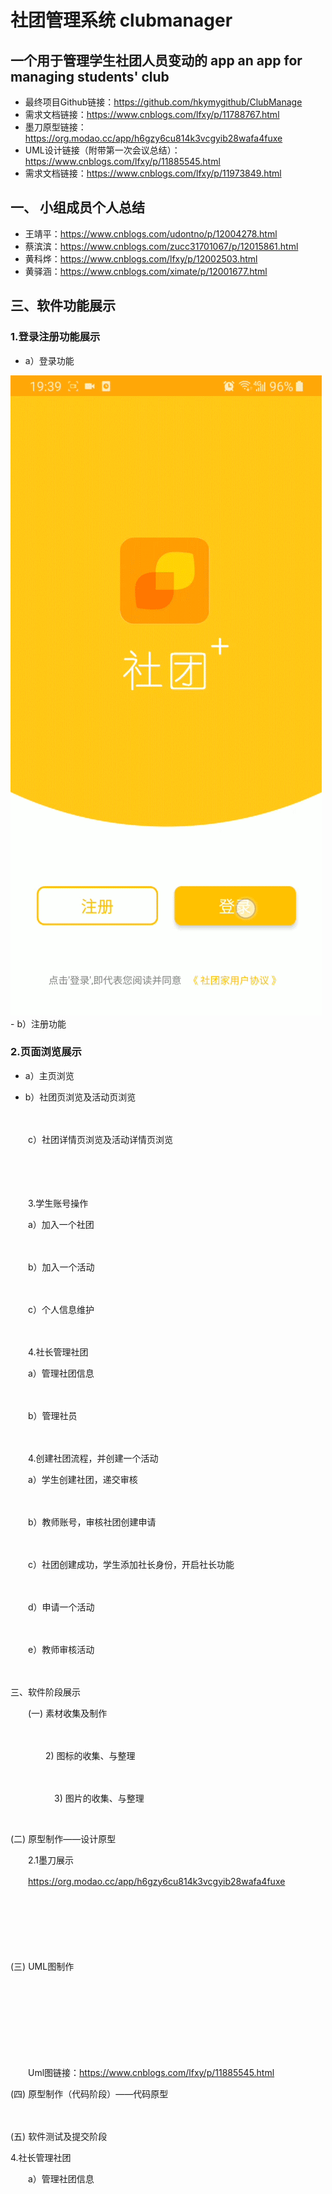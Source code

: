 # 社团管理系统 clubmanager 
## 一个用于管理学生社团人员变动的 app an app for managing students' club 
- 最终项目Github链接：https://github.com/hkymygithub/ClubManage
- 需求文档链接：https://www.cnblogs.com/lfxy/p/11788767.html
- 墨刀原型链接：https://org.modao.cc/app/h6gzy6cu814k3vcgyib28wafa4fuxe
- UML设计链接（附带第一次会议总结）：https://www.cnblogs.com/lfxy/p/11885545.html
- 需求文档链接：https://www.cnblogs.com/lfxy/p/11973849.html

  
## 一、 小组成员个人总结
- 王靖平：https://www.cnblogs.com/udontno/p/12004278.html
- 蔡滨滨：https://www.cnblogs.com/zucc31701067/p/12015861.html
- 黄科烨：https://www.cnblogs.com/lfxy/p/12002503.html
- 黄驿涵：https://www.cnblogs.com/ximate/p/12001677.html

 

## 三、软件功能展示
### 1.登录注册功能展示
- a）登录功能
<img src="./gif/stu/login.gif">
- b）注册功能

### 2.页面浏览展示

- a）主页浏览

 

- b）社团页浏览及活动页浏览

　　

 

 

　　c）社团详情页浏览及活动详情页浏览

　　

　　

　　3.学生账号操作

　　a）加入一个社团

　　

　　b）加入一个活动

　　

　　c）个人信息维护

　　

　　4.社长管理社团

　　a）管理社团信息

　　

　　b）管理社员　

　　

 

 

　　4.创建社团流程，并创建一个活动

　　a）学生创建社团，递交审核

　　

　　b）教师账号，审核社团创建申请

　　

　　c）社团创建成功，学生添加社长身份，开启社长功能

　　

　　d）申请一个活动

　　

　　e）教师审核活动

　　

 

 

三、软件阶段展示

　　(一)  素材收集及制作

 　　　　

　　　　2) 图标的收集、与整理

　　　　 

 　　　　　3) 图片的收集、与整理　

      　　　                    

(二)  原型制作——设计原型

　　2.1墨刀展示

　　https://org.modao.cc/app/h6gzy6cu814k3vcgyib28wafa4fuxe

 　　

 　　

 

　　

(三)  UML图制作

　　

　　 

　　 

　　    

 

 

　　Uml图链接：https://www.cnblogs.com/lfxy/p/11885545.html

(四)  原型制作（代码阶段）——代码原型

　

 



 

 

(五)  软件测试及提交阶段

 



4.社长管理社团

　　a）管理社团信息
